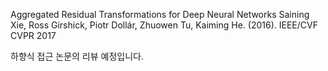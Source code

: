Aggregated Residual Transformations for Deep Neural Networks
Saining Xie, Ross Girshick, Piotr Dollár, Zhuowen Tu, Kaiming He. (2016). IEEE/CVF CVPR 2017

하향식 접근 논문의 리뷰 예정입니다.
